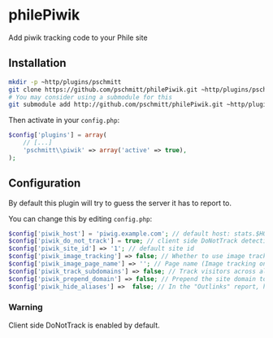 philePiwik
==========

Add piwik tracking code to your Phile site


## Installation

```bash
mkdir -p ~http/plugins/pschmitt
git clone https://github.com/pschmitt/philePiwik.git ~http/plugins/pschmitt/piwik
# You may consider using a submodule for this
git submodule add http://github.com/pschmitt/philePiwik.git ~http/plugins/pschmitt/piwik
```

Then activate in your `config.php`:

```php
$config['plugins'] = array(
    // [...]
    'pschmitt\\piwik' => array('active' => true),
);
```

## Configuration

By default this plugin will try to guess the server it has to report to.

You can change this by editing `config.php`:

```php
$config['piwik_host'] = 'piwig.example.com'; // default host: stats.$HOST
$config['piwik_do_not_track'] = true; // client side DoNotTrack detection
$config['piwik_site_id'] => '1'; // default site id
$config['piwik_image_tracking'] => false; // Whether to use image tracking instead of javascript
$config['piwik_image_page_name'] => ''; // Page name (Image tracking only)
$config['piwik_track_subdomains'] => false; // Track visitors across all subdomains
$config['piwik_prepend_domain'] => false; // Prepend the site domain to the page title when tracking
$config['piwik_hide_aliases'] =>  false; // In the "Outlinks" report, hide clicks to known alias URLs of your domain
```

### Warning

Client side DoNotTrack is enabled by default.

